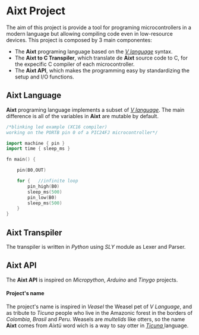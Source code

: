 # Aixt Project

The aim of this project is provide a tool for programing microcontrollers in a modern language but allowing compiling code even in low-resource devices. This project is composed by 3 main componentes:

- The **Aixt** programing language based on the [_V language_](https://vlang.io/) syntax.
- The **Aixt to C Transpiler**, which translate de **Aixt** source code to C, for the expecific C compiler of each microcontroller.
- The **Aixt API**, which makes the programming easy by standardizing the setup and I/O functions.  

## Aixt Language

**Aixt** programing language implements a subset of [_V language_](https://vlang.io/). The main difference is all of the variables in **Aixt** are mutable by default.

```go
/*blinking led example (XC16 compiler)
working on the PORTB pin 0 of a PIC24FJ microcontroller*/

import machine { pin }
import time { sleep_ms }

fn main() {

    pin(B0,OUT)

    for {   //infinite loop
        pin_high(B0)
        sleep_ms(500)
        pin_low(B0)
        sleep_ms(500)
    }
}
```

## Aixt Transpiler

The transpiler is written in _Python_ using _SLY_ module as Lexer and Parser.

## Aixt API

The **Aixt API** is inspired on _Micropython_, _Arduino_ and _Tinygo_ projects.


#### Project's name
The project's name is inspired in _Veasel_ the Weasel pet of _V Language_, and as tribute to _Ticuna_ people who live in the Amazonic forest in the borders of _Colombia_, _Brasil_ and _Peru_. Weasels are _multelids_ like otters, so the name **Aixt** comes from _Aixtü_ word wich is a way to say otter in [_Ticuna_ ](https://www.sil.org/system/files/reapdata/90/20/51/90205190508691852389084667097660892450/tca_Ticuna_Dictionary_2016_web.pdf) language.